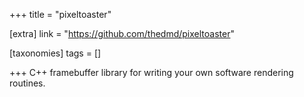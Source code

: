 +++
title = "pixeltoaster"

[extra]
link = "https://github.com/thedmd/pixeltoaster"

[taxonomies]
tags = []

+++
C++ framebuffer library for writing your own software rendering routines.
